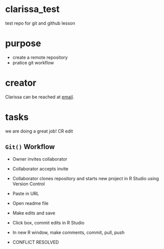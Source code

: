 # clarissa_test
test repo for git and github lesson

# purpose
- create a remote repository 
- pratice git workflow

# creator
Clarissa can be reached at [email](mailto:clareyes@ucanr.edu).

# tasks

we are doing a great job!
CR edit

## `Git()` Workflow

- Owner invites collaborator
- Collaborator accepts invite
- Collaborator clones repository and starts new project in R Studio using Version Control
- Paste in URL
- Open readme file
- Make edits and save
- Click box, commit edits in R Studio
- In new R window, make comments, commit, pull, push


- CONFLICT RESOLVED

